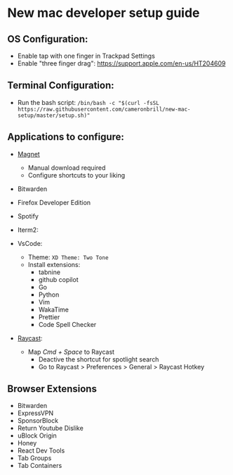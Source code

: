 # New mac developer setup guide

## OS Configuration:

- Enable tap with one finger in Trackpad Settings
- Enable "three finger drag": https://support.apple.com/en-us/HT204609

## Terminal Configuration:

- Run the bash script: `/bin/bash -c "$(curl -fsSL https://raw.githubusercontent.com/cameronbrill/new-mac-setup/master/setup.sh)"`

## Applications to configure:

- [Magnet](https://magnet.crowdcafe.com/index.html#download)

  - Manual download required
  - Configure shortcuts to your liking

- Bitwarden

- Firefox Developer Edition

- Spotify

- Iterm2:

- VsCode:

  - Theme: `XD Theme: Two Tone`
  - Install extensions:
    - tabnine
    - github copilot
    - Go
    - Python
    - Vim
    - WakaTime
    - Prettier
    - Code Spell Checker

- [Raycast](https://www.raycast.com/):
  - Map _Cmd + Space_ to Raycast
    - Deactive the shortcut for spotlight search
    - Go to Raycast > Preferences > General > Raycast Hotkey

## Browser Extensions

- Bitwarden
- ExpressVPN
- SponsorBlock
- Return Youtube Dislike
- uBlock Origin
- Honey
- React Dev Tools
- Tab Groups
- Tab Containers

